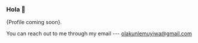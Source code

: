 ### Hola 👋
  
  {Profile coming soon}.
  
  You can reach out to me through my email --- olakunlemuyiwa@gmail.com
